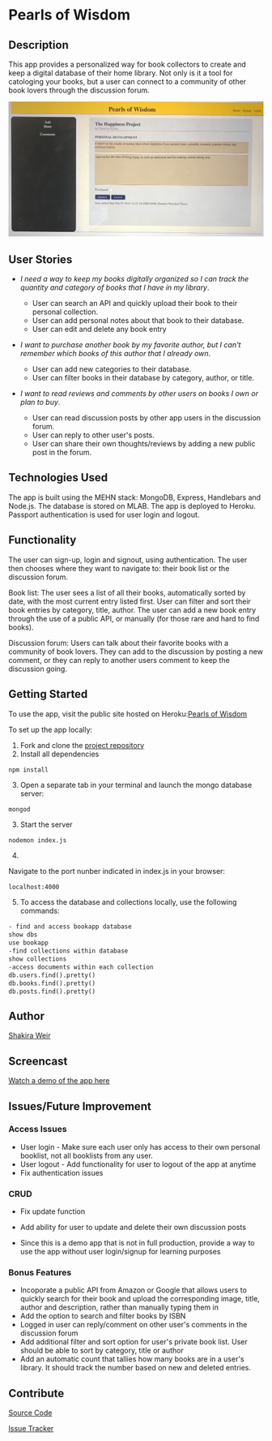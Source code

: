 # Pearls of Wisdom

## Description
This app provides a personalized way for book collectors to create and keep a digital database of their home library. Not only is it a tool for catologing your books, but a user can connect to a community of other book lovers through the discussion forum.


![](planning/IMG-3157.JPG?raw=true)

## User Stories
- *I need a way to keep my books digitally organized so I can track the quantity and category of books that I have in my library*. 
    * User can search an API and quickly upload their book to their personal collection. 
    * User can add personal notes about that book to their database. 
    * User can edit and delete any book entry

- *I want to purchase another book by my favorite author, but I can't remember which books of this author that I already own*.
    * User can add new categories to their database.
    * User can filter books in their database by category, author, or title. 

- *I want to read reviews and comments by other users on books I own or plan to buy*.
    * User can read discussion posts by other app users in the discussion forum. 
    * User can reply to other user's posts. 
    * User can share their own thoughts/reviews by adding a new public post in the forum. 

## Technologies Used
The app is built using the MEHN stack: MongoDB, Express, Handlebars and Node.js. 
The database is stored on MLAB.
The app is deployed to Heroku.
Passport authentication is used for user login and logout. 

## Functionality
The user can sign-up, login and signout, using authentication. The user then chooses where they want to navigate to: their book list or the discussion forum.

Book list: The user sees a list of all their books, automatically sorted by date, with the most current entry listed first. User can filter and sort their book entries by category, title, author. The user can add a new book entry through the use of a public API, or manually (for those rare and hard to find books). 

Discussion forum: Users can talk about their favorite books with a community of book lovers. They can add to the discussion by posting a new comment, or they can reply to another users comment to keep the discussion going.

## Getting Started
To use the app, visit the public site hosted on Heroku:[Pearls of Wisdom](https://pearls-of-wisdom.herokuapp.com/)

To set up the app locally:
1. Fork and clone the [project repository](https://github.com/shakiraweir/Pearls-of-Wisdom)
2. Install all dependencies
```
npm install
```
3. Open a separate tab in your terminal and launch the mongo database server:
```
mongod
```
3. Start the server
```
nodemon index.js
```
4. 
Navigate to the port nunber indicated in index.js in your browser:
```
localhost:4000
```
5. To access the database and collections locally, use the following commands:
```
- find and access bookapp database
show dbs
use bookapp
-find collections within database
show collections
-access documents within each collection
db.users.find().pretty()
db.books.find().pretty()
db.posts.find().pretty()
```
## Author
[Shakira Weir](https://github.com/shakiraweir)

## Screencast
[Watch a demo of the app here](https://vimeo.com/314865917)

## Issues/Future Improvement
### Access Issues
- User login - Make sure each user only has access to their own personal booklist, not all booklists from any user. 
- User logout - Add functionality for user to logout of the app at anytime 
- Fix authentication issues

### CRUD 
- Fix update function

- Add ability for user to update and delete their own discussion posts

- Since this is a demo app that is not in full production, provide a way to use the app without user login/signup for learning purposes

### Bonus Features
- Incoporate a public API from Amazon or Google that allows users to quickly search for their book and upload the corresponding image, title, author and description, rather than manually typing them in
- Add the option to search and filter books by ISBN 
- Logged in user can reply/comment on other user's comments in the discussion forum
- Add additional filter and sort option for user's private book list. User should be able to sort by category, title or author
- Add an automatic count that tallies how many books are in a user's library. It should track the number based on new and deleted entries. 

## Contribute
[Source Code](https://github.com/shakiraweir/Pearls-of-Wisdom)

[Issue Tracker](https://github.com/shakiraweir/Pearls-of-Wisdom/issues)

